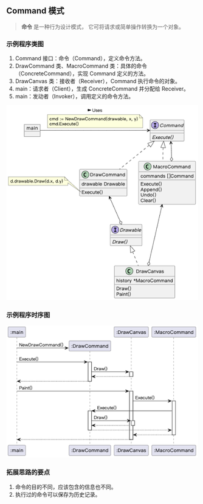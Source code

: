 ## Command 模式

> **命令** 是一种行为设计模式， 它可将请求或简单操作转换为一个对象。

### 示例程序类图

1. Command 接口：命令（Command），定义命令方法。
2. DrawCommand 类、MacroCommand 类：具体的命令（ConcreteCommand），实现 Command 定义的方法。
3. DrawCanvas 类：接收者（Receiver），Command 执行命令的对象。
4. main：请求者（Client），生成 ConcreteCommand 并分配给 Receiver。
5. main：发动者（Invoker），调用定义的命令方法。

![command_class](./command_class.png)

### 示例程序时序图

![command_sequence](./command_sequence.png)

### 拓展思路的要点

1. 命令的目的不同，应该包含的信息也不同。
2. 执行过的命令可以保存为历史记录。